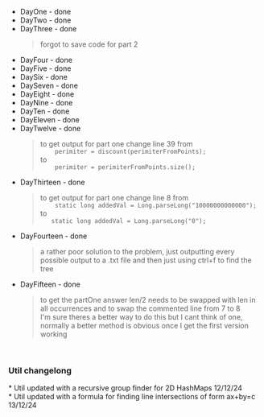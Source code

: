 * DayOne - done
* DayTwo - done
* DayThree - done
    > forgot to save code for part 2
* DayFour - done
* DayFive - done
* DaySix - done
* DaySeven - done
* DayEight - done
* DayNine - done
* DayTen - done
* DayEleven - done
* DayTwelve - done
    > to get output for part one change line 39 from <br> ```    perimiter = discount(perimiterFromPoints);```<br> to <br> ```    perimiter = perimiterFromPoints.size();```<br>
* DayThirteen - done
    > to get output for part one change line 8 from <br>```    static long addedVal = Long.parseLong("10000000000000");```<br> to <br> ```   static long addedVal = Long.parseLong("0");```<br>
* DayFourteen - done
    >  a rather poor solution to the problem, just outputting every possible output to a .txt file and then just using ctrl+f to find the tree
* DayFifteen - done
    > to get the partOne answer len/2 needs to be swapped with len in all occurrences and to swap the commented line from 7 to 8<br>I'm sure theres a better way to do this but I cant think of one, normally a better method is obvious once I get the first version working
<br>
<h3>Util changelong</h3>
* Util updated with a recursive group finder for 2D HashMaps 12/12/24<br>
* Util updated with a formula for finding line intersections of form ax+by=c 13/12/24
